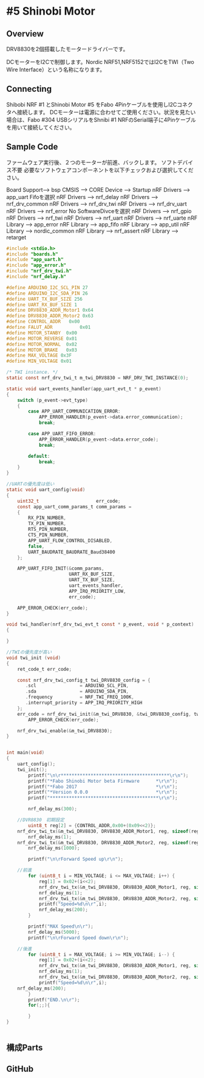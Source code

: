 # #5 Shinobi Motor

## Overview
DRV8830を2個搭載したモータードライバーです。

DCモーターをI2Cで制御します。Nordic NRF51,NRF5152ではI2CをTWI（Two Wire Interface）という名称になります。

## Connecting
Shibobi NRF #1 とShinobi Motor #5 をFabo 4Pinケーブルを使用しI2Cコネクタへ接続します。
DCモーターは電源に合わせてご使用ください。状況を見たい場合は、Fabo #304 USBシリアルをShnibi #1 NRFのSerial端子に4Pinケーブルを用いて接続してください。

## Sample Code

ファームウェア実行後、２つのモーターが前進、バックします。
ソフトデバイス不要
必要なソフトウェアコンポーネントを以下チェックおよび選択してください。

Board Support--> bsp
CMSIS --> CORE
Device --> Startup
nRF Drivers --> app_uart Fifoを選択
nRF Drivers --> nrf_delay
nRF Drivers --> nrf_drv_common
nRF Drivers --> nrf_drv_twi
nRF Drivers --> nrf_drv_uart
nRF Drivers --> nrf_error No SoftwareDivceを選択
nRF Drivers --> nrf_gpio
nRF Drivers --> nrf_twi
nRF Drivers --> nrf_uart
nRF Drivers --> nrf_uarte
nRF Library --> app_error
nRF Library --> app_fifo
nRF Library --> app_util
nRF Library --> nordic_common
nRF Library --> nrf_assert
nRF Library --> retarget


```c
#include <stdio.h>
#include "boards.h"
#include "app_uart.h"
#include "app_error.h"
#include "nrf_drv_twi.h"
#include "nrf_delay.h"

#define ARDUINO_I2C_SCL_PIN 27
#define ARDUINO_I2C_SDA_PIN 26
#define UART_TX_BUF_SIZE 256
#define UART_RX_BUF_SIZE 1
#define DRV8830_ADDR_Motor1	0x64
#define DRV8830_ADDR_Motor2	0x63
#define CONTROL_ADDR   0x00
#define FALUT_ADR		   0x01
#define MOTOR_STANBY  0x00  
#define MOTOR_REVERSE 0x01
#define MOTOR_NORMAL  0x02
#define MOTOR_BRAKE   0x03
#define MAX_VOLTAGE 0x3F
#define MIN_VOLTAGE 0x01

/* TWI instance. */
static const nrf_drv_twi_t m_twi_DRV8830 = NRF_DRV_TWI_INSTANCE(0);

static void uart_events_handler(app_uart_evt_t * p_event)
{
    switch (p_event->evt_type)
    {
        case APP_UART_COMMUNICATION_ERROR:
            APP_ERROR_HANDLER(p_event->data.error_communication);
            break;

        case APP_UART_FIFO_ERROR:
            APP_ERROR_HANDLER(p_event->data.error_code);
            break;

        default:
            break;
    }
}

//UARTの優先度は低い
static void uart_config(void)
{
    uint32_t                     err_code;
    const app_uart_comm_params_t comm_params =
    {
        RX_PIN_NUMBER,
        TX_PIN_NUMBER,
        RTS_PIN_NUMBER,
        CTS_PIN_NUMBER,
        APP_UART_FLOW_CONTROL_DISABLED,
        false,
        UART_BAUDRATE_BAUDRATE_Baud38400
    };

    APP_UART_FIFO_INIT(&comm_params,
                       UART_RX_BUF_SIZE,
                       UART_TX_BUF_SIZE,
                       uart_events_handler,
                       APP_IRQ_PRIORITY_LOW,
                       err_code);

    APP_ERROR_CHECK(err_code);
}

void twi_handler(nrf_drv_twi_evt_t const * p_event, void * p_context)
{   

}

//TWIの優先度が高い
void twi_init (void)
{
    ret_code_t err_code;

    const nrf_drv_twi_config_t twi_DRV8830_config = {
       .scl                = ARDUINO_SCL_PIN,
       .sda                = ARDUINO_SDA_PIN,
       .frequency          = NRF_TWI_FREQ_100K,
       .interrupt_priority = APP_IRQ_PRIORITY_HIGH
    };
    err_code = nrf_drv_twi_init(&m_twi_DRV8830, &twi_DRV8830_config, twi_handler, NULL);
		APP_ERROR_CHECK(err_code);

    nrf_drv_twi_enable(&m_twi_DRV8830);
}


int main(void)
{
    uart_config();
    twi_init();
		printf("\n\r****************************************\r\n");
		printf("*Fabo Shinobi Motor beta Firmware      *\r\n");
		printf("*Fabo 2017                             *\r\n");
		printf("*Version 0.0.0                         *\r\n");
		printf("****************************************\r\n");

		nrf_delay_ms(300);

    //DVR8830　初期設定
		uint8_t reg[2] = {CONTROL_ADDR,0x00+(0x09<<2)};
    nrf_drv_twi_tx(&m_twi_DRV8830, DRV8830_ADDR_Motor1, reg, sizeof(reg), false);
		nrf_delay_ms(1);
    nrf_drv_twi_tx(&m_twi_DRV8830, DRV8830_ADDR_Motor2, reg, sizeof(reg), false);
		nrf_delay_ms(1000);

		printf("\n\rForward Speed up\r\n");

    //前進
		for (uint8_t i = MIN_VOLTAGE; i <= MAX_VOLTAGE; i++) {
			reg[1] = 0x02+(i<<2);
			nrf_drv_twi_tx(&m_twi_DRV8830, DRV8830_ADDR_Motor1, reg, sizeof(reg), false);
			nrf_delay_ms(1);
			nrf_drv_twi_tx(&m_twi_DRV8830, DRV8830_ADDR_Motor2, reg, sizeof(reg), false);
			printf("Speed=%d\n\r",i);
			nrf_delay_ms(200);
		}

		printf("MAX Speed\n\r");
		nrf_delay_ms(5000);
		printf("\n\rForward Speed down\r\n");

    //後進
		for (uint8_t i = MAX_VOLTAGE; i >= MIN_VOLTAGE; i--) {
			reg[1] = 0x02+(i<<2);
			nrf_drv_twi_tx(&m_twi_DRV8830, DRV8830_ADDR_Motor1, reg, sizeof(reg), false);
			nrf_delay_ms(1);
			nrf_drv_twi_tx(&m_twi_DRV8830, DRV8830_ADDR_Motor2, reg, sizeof(reg), false);
			printf("Speed=%d\n\r",i);
    nrf_delay_ms(200);
		}
		printf("END.\n\r");
		for(;;){

		}
}



```

## 構成Parts


## GitHub
